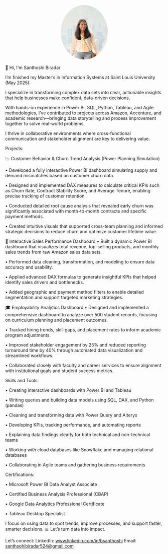 <p align="center">
  <img src="images/profile.jpg" width="150" style="border-radius: 50%;" alt="Santhoshi Biradar" />
</p>

👋 Hi, I'm Santhoshi Biradar

I’m finished my Master’s in Information Systems at Saint Louis University (May 2025).

I specialize in transforming complex data sets into clear, actionable insights that help businesses make confident, data-driven decisions.

With hands-on experience in Power BI, SQL, Python, Tableau, and Agile methodologies, I’ve contributed to projects across Amazon, Accenture, and academic research—bringing data storytelling and process improvement together to solve real-world problems.

I thrive in collaborative environments where cross-functional communication and stakeholder alignment are key to delivering value.

Projects:

📉 Customer Behavior & Churn Trend Analysis (Power Planning Simulation)

•	Developed a fully interactive Power BI dashboard simulating supply and demand mismatches based on customer churn data.

•	Designed and implemented DAX measures to calculate critical KPIs such as Churn Rate, Contract Stability Score, and Average Tenure, enabling precise tracking of customer retention.

•	Conducted detailed root cause analysis that revealed early churn was significantly associated with month-to-month contracts and specific payment methods.

•	Created intuitive visuals that supported cross-team planning and informed strategic decisions to reduce churn and optimize customer lifetime value.

💼 Interactive Sales Performance Dashboard
•	Built a dynamic Power BI dashboard that visualizes total revenue, top-selling products, and monthly sales trends from raw Amazon sales data sets.

•	Performed data cleaning, transformation, and modeling to ensure data accuracy and usability.

•	Applied advanced DAX formulas to generate insightful KPIs that helped identify sales drivers and bottlenecks.

•	Added geographic and payment method filters to enable detailed segmentation and support targeted marketing strategies.

🎓 Employability Analytics Dashboard
•	Designed and implemented a comprehensive dashboard to analyze over 500 student records, focusing on curriculum planning and placement outcomes.

•	Tracked hiring trends, skill gaps, and placement rates to inform academic program adjustments.

•	Improved stakeholder engagement by 25% and reduced reporting turnaround time by 40% through automated data visualization and streamlined workflows.

•	Collaborated closely with faculty and career services to ensure alignment with institutional goals and student success metrics.

Skills and Tools:

•	Creating interactive dashboards with Power BI and Tableau

•	Writing queries and building data models using SQL, DAX, and Python (pandas)

•	Cleaning and transforming data with Power Query and Alteryx

•	Developing KPIs, tracking performance, and automating reports

•	Explaining data findings clearly for both technical and non-technical teams

•	Working with cloud databases like Snowflake and managing relational databases

•	Collaborating in Agile teams and gathering business requirements

Certifications:

•	Microsoft Power BI Data Analyst Associate

•	Certified Business Analysis Professional (CBAP)

•	Google Data Analytics Professional Certificate

•	Tableau Desktop Specialist

I focus on using data to spot trends, improve processes, and support faster, smarter decisions.
📊 Let’s turn data into impact.

Let’s connect:
LinkedIn: www.linkedin.com/in/bsanthoshi
Email: santhsohibiradar524@gmail.com
